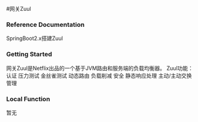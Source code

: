 #网关Zuul

### Reference Documentation
SpringBoot2.x搭建Zuul

### Getting Started
网关Zuul是Netflix出品的一个基于JVM路由和服务端的负载均衡器。
Zuul功能：
认证
压力测试
金丝雀测试
动态路由
负载削减
安全
静态响应处理
主动/主动交换管理

### Local Function
暂无
